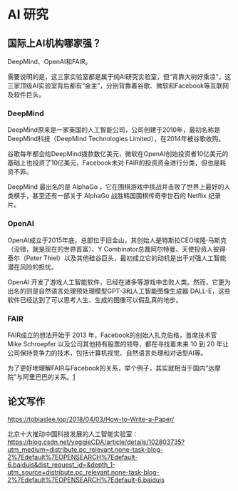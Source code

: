 # AI 研究

## 国际上AI机构哪家强？

DeepMind、OpenAI和FAIR。

需要说明的是，这三家实验室都是属于纯AI研究实验室，但“背靠大树好乘凉”，这三家顶级AI实验室背后都有“金主”，分别背靠着谷歌、微软和Facebook等互联网及软件巨头。

### DeepMind

DeepMind原来是一家英国的人工智能公司，公司创建于2010年，最初名称是DeepMind科技（DeepMind Technologies Limited），在2014年被谷歌收购。

谷歌每年都会给DeepMind拨款数亿美元，微软在OpenAI创始投资者10亿美元的基础上也投资了10亿美元，Facebook未对 FAIR的投资资金进行分类，但也是耗资不菲。

DeepMind 最出名的是 AlphaGo ，它在围棋游戏中挑战并击败了世界上最好的人类棋手，甚至还有一部关于 AlphaGo 战胜韩国围棋传奇李世石的 Netflix 纪录片。

### OpenAI

OpenAI成立于2015年底，总部位于旧金山，其创始人是特斯拉CEO埃隆·马斯克（没错，就是现在的世界首富）、Y Combinator总裁阿尔特曼、天使投资人彼得·泰尔（Peter Thiel）以及其他硅谷巨头，最初成立它的动机是出于对强人工智能潜在风险的担忧。

OpenAI 开发了游戏人工智能软件，已经在诸多等游戏中击败人类。然而，它更为出名的则是自然语言处理预处理模型GPT-3和人工智能图像生成器 DALL-E，这些软件已经达到了可以思考人生、生成的图像可以假乱真的地步。

### FAIR

FAIR成立的想法开始于 2013 年，Facebook的创始人扎克伯格，首席技术官 Mike Schroepfer 以及公司其他持有股票的领导，都在寻找着未来 10 到 20 年让公司保持竞争力的技术，包括计算机视觉、自然语言处理和对话型AI等。

为了更好地理解FAIR与Facebook的关系，举个例子，其实就相当于国内“达摩院”与阿里巴巴的关系。[1]

## 论文写作

https://tobiaslee.top/2018/04/03/How-to-Write-a-Paper/

北京十大推动中国科技发展的人工智能实验室：https://blog.csdn.net/yoggieCDA/article/details/102803735?utm_medium=distribute.pc_relevant.none-task-blog-2%7Edefault%7EOPENSEARCH%7Edefault-6.baidujs&dist_request_id=&depth_1-utm_source=distribute.pc_relevant.none-task-blog-2%7Edefault%7EOPENSEARCH%7Edefault-6.baidujs

[1]: https://www.weiyangx.com/379999.html
